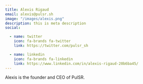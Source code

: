 ```yaml
---
title: Alexis Rigaud
email: alexis@pulsr.sh
image: "/images/alexis.png"
description: this is meta description
social:

  - name: twitter
    icon: fa-brands fa-twitter
    link: https://twitter.com/pulsr_sh

  - name: linkedin
    icon: fa-brands fa-linkedin
    link: https://www.linkedin.com/in/alexis-rigaud-20b6ba45/
---
```


Alexis is the founder and CEO of PulSR.
